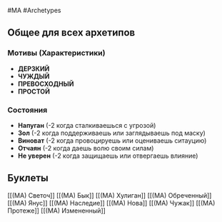 #MA #Archetypes 

## Общее для всех архетипов 

### Мотивы (Характеристики)
- **ДЕРЗКИЙ**
- **ЧУЖДЫЙ**
- **ПРЕВОСХОДНЫЙ**
- **ПРОСТОЙ**
### Состояния
- **Напуган** (-2 когда сталкиваешься с угрозой)
- **Зол** (-2 когда поддерживаешь или заглядываешь под маску)
- **Виноват** (-2 когда провоцируешь или оцениваешь ситауцию)
- **Отчаян** (-2 когда даешь волю своим силам)
- **Не уверен** (-2 когда защищаешь или отвергаешь влияние)

## Буклеты
[[(MA) Светоч]]
[[(MA) Бык]]
[[(MA) Хулиган]]
[[(MA) Обреченный]]
[[(MA) Янус]]
[[(MA) Наследие]]
[[(MA) Нова]]
[[(MA) Чужак]]
[[(MA) Протеже]]
[[(MA) Измененный]]


